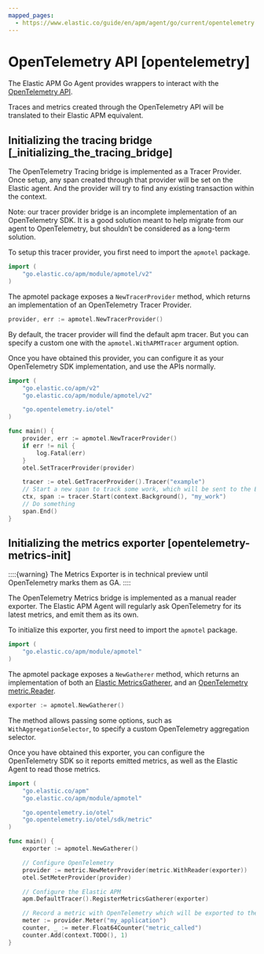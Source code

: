 ```yaml
---
mapped_pages:
  - https://www.elastic.co/guide/en/apm/agent/go/current/opentelemetry.html
---
```


# OpenTelemetry API [opentelemetry]

The Elastic APM Go Agent provides wrappers to interact with the [OpenTelemetry API](https://opentelemetry.io/).

Traces and metrics created through the OpenTelemetry API will be translated to their Elastic APM equivalent.


## Initializing the tracing bridge [_initializing_the_tracing_bridge]

The OpenTelemetry Tracing bridge is implemented as a Tracer Provider. Once setup, any span created through that provider will be set on the Elastic agent. And the provider will try to find any existing transaction within the context.

Note: our tracer provider bridge is an incomplete implementation of an OpenTelemetry SDK. It is a good solution meant to help migrate from our agent to OpenTelemetry, but shouldn’t be considered as a long-term solution.

To setup this tracer provider, you first need to import the `apmotel` package.

```go
import (
	"go.elastic.co/apm/module/apmotel/v2"
)
```

The apmotel package exposes a `NewTracerProvider` method, which returns an implementation of an OpenTelemetry Tracer Provider.

```go
provider, err := apmotel.NewTracerProvider()
```

By default, the tracer provider will find the default apm tracer. But you can specify a custom one with the `apmotel.WithAPMTracer` argument option.

Once you have obtained this provider, you can configure it as your OpenTelemetry SDK implementation, and use the APIs normally.

```go
import (
	"go.elastic.co/apm/v2"
	"go.elastic.co/apm/module/apmotel/v2"

	"go.opentelemetry.io/otel"
)

func main() {
	provider, err := apmotel.NewTracerProvider()
	if err != nil {
		log.Fatal(err)
	}
	otel.SetTracerProvider(provider)

	tracer := otel.GetTracerProvider().Tracer("example")
	// Start a new span to track some work, which will be sent to the Elastic APM tracer
	ctx, span := tracer.Start(context.Background(), "my_work")
	// Do something
	span.End()
}
```


## Initializing the metrics exporter [opentelemetry-metrics-init]

::::{warning}
The Metrics Exporter is in technical preview until OpenTelemetry marks them as GA.
::::


The OpenTelemetry Metrics bridge is implemented as a manual reader exporter. The Elastic APM Agent will regularly ask OpenTelemetry for its latest metrics, and emit them as its own.

To initialize this exporter, you first need to import the `apmotel` package.

```go
import (
	"go.elastic.co/apm/module/apmotel"
)
```

The apmotel package exposes a `NewGatherer` method, which returns an implementation of both an [Elastic MetricsGatherer](https://pkg.go.dev/github.com/elastic/apm-agent-go#MetricsGatherer), and an [OpenTelemetry metric.Reader](https://pkg.go.dev/go.opentelemetry.io/otel/sdk/metric#Reader).

```go
exporter := apmotel.NewGatherer()
```

The method allows passing some options, such as `WithAggregationSelector`, to specify a custom OpenTelemetry aggregation selector.

Once you have obtained this exporter, you can configure the OpenTelemetry SDK so it reports emitted metrics, as well as the Elastic Agent to read those metrics.

```go
import (
	"go.elastic.co/apm"
	"go.elastic.co/apm/module/apmotel"

	"go.opentelemetry.io/otel"
	"go.opentelemetry.io/otel/sdk/metric"
)

func main() {
	exporter := apmotel.NewGatherer()

	// Configure OpenTelemetry
	provider := metric.NewMeterProvider(metric.WithReader(exporter))
	otel.SetMeterProvider(provider)

	// Configure the Elastic APM
	apm.DefaultTracer().RegisterMetricsGatherer(exporter)

	// Record a metric with OpenTelemetry which will be exported to the Elastic Agent
	meter := provider.Meter("my_application")
	counter, _ := meter.Float64Counter("metric_called")
	counter.Add(context.TODO(), 1)
}
```

